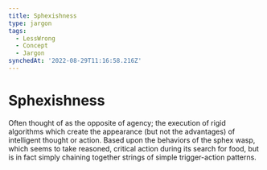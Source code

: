 ```yaml
---
title: Sphexishness
type: jargon
tags:
  - LessWrong
  - Concept
  - Jargon
synchedAt: '2022-08-29T11:16:58.216Z'
---
```


# Sphexishness

Often thought of as the opposite of agency; the execution of rigid algorithms which create the appearance (but not the advantages) of intelligent thought or action. Based upon the behaviors of the sphex wasp, which seems to take reasoned, critical action during its search for food, but is in fact simply chaining together strings of simple trigger-action patterns.
 
